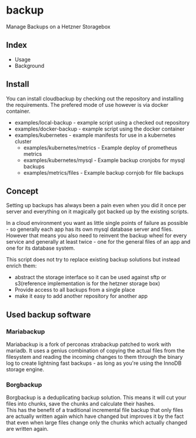 # backup
Manage Backups on a Hetzner Storagebox

## Index
- Usage
- Background

## Install
You can install cloudbackup by checking out the repository and installing the
requirements. The prefered mode of use however is via docker container.

- examples/local-backup - example script using a checked out repository
- examples/docker-backup - example script using the docker container
- examples/kubernetes - example manifests for use in a kubernetes cluster
  - examples/kubernetes/metrics - Example deploy of prometheus metrics
  - examples/kubernetes/mysql - Example backup cronjobs for mysql backups
  - examples/metrics/files - Example backup cornjob for file backups

## Concept
Setting up backups has always been a pain even when you did it once per server
and everything on it magically got backed up by the existing scripts.

In a cloud environment you want as little single points of failure as possible -
so generally each app has its own mysql database server and files. However that
means you also need to reinvent the backup wheel for every service and generally
at least twice - one for the general files of an app and one for its database
system.

This script does not try to replace existing backup solutions but instead enrich
them:
- abstract the storage interface so it can be used against sftp or s3(reference
  implementation is for the hetzner storage box)
- Provide access to all backups from a single place
- make it easy to add another repository for another app

## Used backup software

### Mariabackup
Mariabackup is a fork of perconas xtrabackup patched to work with mariadb. It
uses a genius combination of copying the actual files from the filesystem and
reading the incoming changes to them through the binary log to create lightning
fast backups - as long as you're using the InnoDB storage engine.

### Borgbackup
Borgbackup is a deduplicating backup solution. This means it will cut your
files into chunks, save the chunks and calculate their hashes.  
This has the benefit of a traditional incremental file backup that only files
are actually written again which have changed but improves it by the fact that
even when large files change only the chunks which actually changed are written
again.
